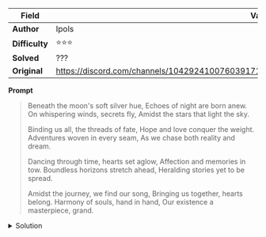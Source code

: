 |Field|Value|
|---|---|
|**Author**|Ipols|
|**Difficulty**|⭐⭐⭐|
|**Solved**|???|
|**Original**|https://discord.com/channels/1042924100760391710/1110625554476040323/1143649207597682808|

**Prompt**
> Beneath the moon's soft silver hue,
> Echoes of night are born anew.
> On whispering winds, secrets fly,
> Amidst the stars that light the sky.
>
> Binding us all, the threads of fate,
> Hope and love conquer the weight.
> Adventures woven in every seam,
> As we chase both reality and dream.
>
> Dancing through time, hearts set aglow,
> Affection and memories in tow.
> Boundless horizons stretch ahead,
> Heralding stories yet to be spread.
>
> Amidst the journey, we find our song,
> Bringing us together, hearts belong.
> Harmony of souls, hand in hand,
> Our existence a masterpiece, grand.

<details>
<summary>Solution</summary>
TO BE STUDIED
</details>
